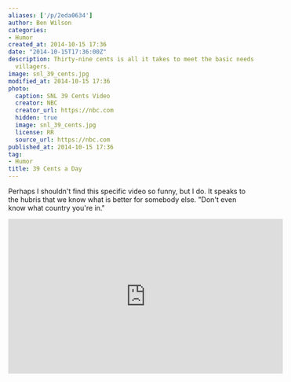 ```yaml
---
aliases: ['/p/2eda0634']
author: Ben Wilson
categories:
- Humor
created_at: 2014-10-15 17:36
date: "2014-10-15T17:36:00Z"
description: Thirty-nine cents is all it takes to meet the basic needs of these poor
  villagers.
image: snl_39_cents.jpg
modified_at: 2014-10-15 17:36
photo:
  caption: SNL 39 Cents Video
  creator: NBC
  creator_url: https://nbc.com
  hidden: true
  image: snl_39_cents.jpg
  license: RR
  source_url: https://nbc.com
published_at: 2014-10-15 17:36
tag:
- Humor
title: 39 Cents a Day
---
```

Perhaps I shouldn't find this specific video so funny, but I do. It speaks to the hubris that we know what is better for somebody else. "Don't even know what country you're in."

<!--more-->

<div class='center-align'>
<iframe width="560" height="315" src="https://www.youtube.com/embed/MEb_epsuLqA" frameborder="0" allowfullscreen></iframe>
</div>
